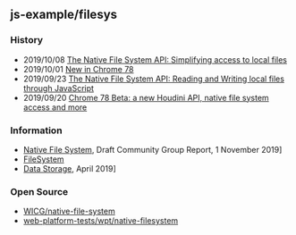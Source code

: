 ## js-example/filesys


### History
- 2019/10/08 [The Native File System API: Simplifying access to local files](https://web.dev/native-file-system/)
- 2019/10/01 [New in Chrome 78](https://developers.google.com/web/updates/2019/10/nic78)
- 2019/09/23 [The Native File System API: Reading and Writing local files through JavaScript](https://www.bram.us/2019/09/23/the-native-file-system-api-reading-and-writing-local-files-through-javascript/)
- 2019/09/20 [Chrome 78 Beta: a new Houdini API, native file system access and more](https://blog.chromium.org/2019/09/chrome-78-beta-new-houdini-api-native.html)


### Information
- [Native File System](https://wicg.github.io/native-file-system/), Draft Community Group Report, 1 November 2019]
- [FileSystem](https://developer.mozilla.org/en-US/docs/Web/API/FileSystem)
- [Data Storage](https://www.w3.org/2019/04/web-roadmaps/mobile/storage.html), April 2019]


### Open Source
- [WICG/native-file-system](https://github.com/WICG/native-file-system)
- [web-platform-tests/wpt/native-filesystem](https://github.com/web-platform-tests/wpt/tree/master/native-file-system)


